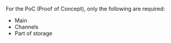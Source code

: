 For the PoC (Proof of Concept), only the following are required:
- Main
- Channels
- Part of storage
